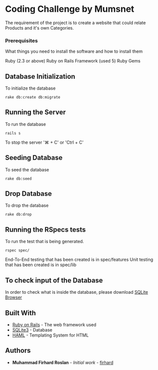 # Coding Challenge by Mumsnet

The requirement of the project is to create a website that could relate Products and it's own Categories.

### Prerequisites

What things you need to install the software and how to install them

Ruby (2.3 or above)
Ruby on Rails Framework (used 5)
Ruby Gems

## Database Initialization

To initialize the database

```
rake db:create db:migrate
```

## Running the Server

To run the database

```
rails s
```

To stop the server '⌘ + C' or 'Ctrl + C'

## Seeding Database

To seed the database

```
rake db:seed
```

## Drop Database

To drop the database

```
rake db:drop
```

## Running the RSpecs tests

To run the test that is being generated.

```
rspec spec/
```

End-To-End testing that has been created is in spec/features
Unit testing that has been created is in spec/lib

## To check input of the Database

In order to check what is inside the database, please download [SQLite Browser](http://sqlitebrowser.org/)

## Built With

* [Ruby on Rails](http://rubyonrails.org/) - The web framework used
* [SQLite3](https://www.sqlite.org/index.html) - Database
* [HAML](http://haml.info/) - Templating System for HTML

## Authors

* **Muhammad Firhard Roslan** - *Initial work* - [firhard](https://github.com/firhard)
